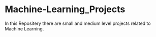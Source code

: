 # Machine-Learning_Projects
In this Repositery there are small and medium level projects related to Machine Learning. 
